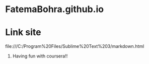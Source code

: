 # FatemaBohra.github.io
# Link site
file:///C:/Program%20Files/Sublime%20Text%203/markdown.html
1. Having fun with coursera!!
